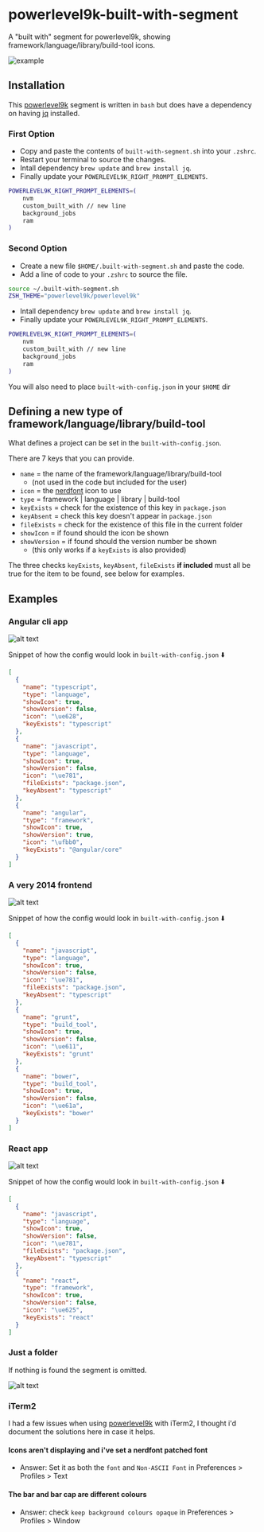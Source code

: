 # powerlevel9k-built-with-segment
A "built with" segment for powerlevel9k, showing framework/language/library/build-tool icons.

![example][powerlevel9k-built-with-segment]

## Installation

This [powerlevel9k](https://github.com/bhilburn/powerlevel9k) segment is written in `bash` but does have a dependency on having [jq](https://stedolan.github.io/jq/download/) installed.

### First Option

- Copy and paste the contents of `built-with-segment.sh` into your `.zshrc`.
- Restart your terminal to source the changes.
- Intall dependency `brew update` and `brew install jq`.
- Finally update your `POWERLEVEL9K_RIGHT_PROMPT_ELEMENTS`.

```bash
POWERLEVEL9K_RIGHT_PROMPT_ELEMENTS=(
    nvm
    custom_built_with // new line
    background_jobs
    ram
)
```


### Second Option

- Create a new file `$HOME/.built-with-segment.sh` and paste the code.
- Add a line of code to your `.zshrc` to source the file.

```bash
source ~/.built-with-segment.sh
ZSH_THEME="powerlevel9k/powerlevel9k"
```

- Intall dependency `brew update` and `brew install jq`.
- Finally update your `POWERLEVEL9K_RIGHT_PROMPT_ELEMENTS`.

```bash
POWERLEVEL9K_RIGHT_PROMPT_ELEMENTS=(
    nvm
    custom_built_with // new line
    background_jobs
    ram
)
```

You will also need to place `built-with-config.json` in your `$HOME` dir

## Defining a new type of framework/language/library/build-tool

What defines a project can be set in the `built-with-config.json`.

There are 7 keys that you can provide.

* `name` = the name of the framework/language/library/build-tool
  * (not used in the code but included for the user)
* `icon` = the [nerdfont](https://nerdfonts.com/) icon to use
* `type` = framework | language | library | build-tool
* `keyExists` = check for the existence of this key in `package.json`
* `keyAbsent` = check this key doesn't appear in `package.json`
* `fileExists` = check for the existence of this file in the current folder
* `showIcon` = if found should the icon be shown
* `showVersion` = if found should the version number be shown
  * (this only works if a `keyExists` is also provided)

The three checks `keyExists`, `keyAbsent`, `fileExists` **if included** must all be true for the item to be found, see below for examples.

## Examples

### Angular cli app

![alt text][anuglar]

Snippet of how the config would look in `built-with-config.json` ⬇️

```json
[
  {
    "name": "typescript",
    "type": "language",
    "showIcon": true,
    "showVersion": false,
    "icon": "\ue628",
    "keyExists": "typescript"
  },
  {
    "name": "javascript",
    "type": "language",
    "showIcon": true,
    "showVersion": false,
    "icon": "\ue781",
    "fileExists": "package.json",
    "keyAbsent": "typescript"
  },
  {
    "name": "angular",
    "type": "framework",
    "showIcon": true,
    "showVersion": true,
    "icon": "\ufbb0",
    "keyExists": "@angular/core"
  }
]
```

### A very 2014 frontend

![alt text][2014-frontend]

Snippet of how the config would look in `built-with-config.json` ⬇️

```json
[
  {
    "name": "javascript",
    "type": "language",
    "showIcon": true,
    "showVersion": false,
    "icon": "\ue781",
    "fileExists": "package.json",
    "keyAbsent": "typescript"
  },
  {
    "name": "grunt",
    "type": "build_tool",
    "showIcon": true,
    "showVersion": false,
    "icon": "\ue611",
    "keyExists": "grunt"
  },
  {
    "name": "bower",
    "type": "build_tool",
    "showIcon": true,
    "showVersion": false,
    "icon": "\ue61a",
    "keyExists": "bower"
  }
]
```

### React app

![alt text][react]

Snippet of how the config would look in `built-with-config.json` ⬇️

```json
[
  {
    "name": "javascript",
    "type": "language",
    "showIcon": true,
    "showVersion": false,
    "icon": "\ue781",
    "fileExists": "package.json",
    "keyAbsent": "typescript"
  },
  {
    "name": "react",
    "type": "framework",
    "showIcon": true,
    "showVersion": false,
    "icon": "\ue625",
    "keyExists": "react"
  }
]
```

### Just a folder

If nothing is found the segment is omitted.

![alt text][folder]

### iTerm2

I had a few issues when using [powerlevel9k](https://github.com/bhilburn/powerlevel9k) with iTerm2, I thought i'd document the solutions here in case it helps.

#### Icons aren't displaying and i've set a nerdfont patched font

* Answer: Set it as both the `font` and `Non-ASCII Font` in Preferences > Profiles > Text

#### The bar and bar cap are different colours

* Answer: check `keep background colours opaque` in Preferences > Profiles > Window

[anuglar]: https://res.cloudinary.com/automattech/image/upload/v1559387150/powerlevel9k-built-with-segment/angular.png "Terminal showing angular cli"
[2014-frontend]: https://res.cloudinary.com/automattech/image/upload/q_auto:best/v1559387150/powerlevel9k-built-with-segment/2014-frontend.png "Terminal showing 2014 frontend"
[react]: https://res.cloudinary.com/automattech/image/upload/q_auto:best/v1559387150/powerlevel9k-built-with-segment/react.png "Terminal showing angular cli"
[folder]: https://res.cloudinary.com/automattech/image/upload/q_auto:best/v1559387150/powerlevel9k-built-with-segment/folder.png "Terminal showing folder"
[powerlevel9k-built-with-segment]: https://res.cloudinary.com/automattech/image/upload/q_auto:best/v1559394608/powerlevel9k-built-with-segment/powerlevel9k-built-with-segment.png "Terminal showing example icons"
